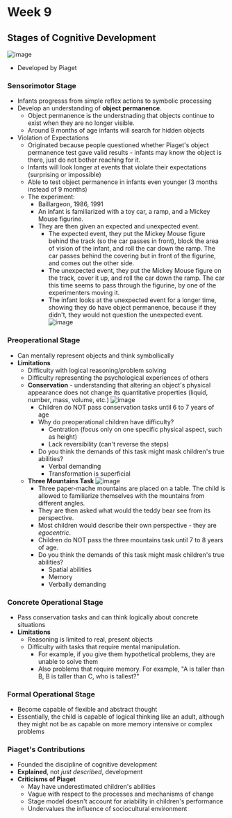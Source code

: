 # Week 9
## Stages of Cognitive Development
![image](https://user-images.githubusercontent.com/66571533/223286204-c7a232ce-1acd-44a0-9405-ddcd88fddaf2.png)<br>
* Developed by Piaget
### Sensorimotor Stage
* Infants progresss from simple reflex actions to symbolic processing
* Develop an understanding of **object permanence**.
  * Object permanence is the understnading that objects continue to exist when they are no longer visible.
  * Around 9 months of age infants will search for hidden objects
* Violation of Expectations
  * Originated because people questioned whether Piaget's object permanence test gave valid results - infants may know the object is there, just do not bother reaching for it.
  * Infants will look longer at events that violate their expectations (surprising or impossible)
  * Able to test object permanence in infants even younger (3 months instead of 9 months)
  * The experiment:
    * Baillargeon, 1986, 1991
    * An infant is familiarized with a toy car, a ramp, and a Mickey Mouse figurine.
    * They are then given an expected and unexpected event.  
      * The expected event, they put the Mickey Mouse figure behind the track (so the car passes in front), block the area of vision of the infant, and roll the car down the ramp.  The car passes behind the covering but in front of the figurine, and comes out the other side.
      * The unexpected event, they put the Mickey Mouse figure on the track, cover it up, and roll the car down the ramp.  The car this time seems to pass through the figurine, by one of the experimenters moving it.
      * The infant looks at the unexpected event for a longer time, showing they do have object permanence, because if they didn't, they would not question the unexpected event.
 ![image](https://user-images.githubusercontent.com/66571533/223288065-ee762c28-b324-4232-baaa-10c62ea5b9ec.png)<br>

### Preoperational Stage
* Can mentally represent objects and think symbollically
* **Limitations**
  * Difficulty with logical reasoning/problem solving
  * Difficulty representing the psychological experiences of others
  * **Conservation** - understanding that altering an object's physical appearance does not change its quantitative properties (liquid, number, mass, volume, etc.)
  ![image](https://user-images.githubusercontent.com/66571533/223289435-489630bb-fe47-43e0-9ac5-09f15a06d923.png)<br>
    * Children do NOT pass conservation tasks until 6 to 7 years of age
    * Why do preoperational children have difficulty?
      * Centration (focus only on one specific physical aspect, such as height)
      * Lack reversibility (can't reverse the steps)
    * Do you think the demands of this task might mask children's true abilities?
      * Verbal demanding
      * Transformation is superficial
  * **Three Mountains Task**
![image](https://user-images.githubusercontent.com/66571533/223290636-a9f59a26-0c5a-406c-9880-f4a3e624c455.png)<br>
    * Three paper-mache mountains are placed on a table.  The child is allowed to familiarize themselves with the mountains from different angles.
    * They are then asked what would the teddy bear see from its perspective.
    * Most children would describe their own perspective - they are *egocentric*.
    * Children do NOT pass the three mountains task until 7 to 8 years of age.
    * Do you think the demands of this task might mask children's true abilities?
      * Spatial abilities
      * Memory
      * Verbally demanding
      
### Concrete Operational Stage
* Pass conservation tasks and can think logically about concrete situations
* **Limitations**
  * Reasoning is limited to real, present objects
  * Difficulty with tasks that require mental manipulation.
    * For example, if you give them hypothetical problems, they are unable to solve them
    * Also problems that require memory.  For example, "A is taller than B, B is taller than C, who is tallest?"

### Formal Operational Stage
* Become capable of flexible and abstract thought
* Essentially, the child is capable of logical thinking like an adult, although they might not be as capable on more memory intensive or complex problems

### Piaget's Contributions
* Founded the discipline of cognitive development
* **Explained**, not *just described*, development
* **Criticisms of Piaget**
  * May have underestimated children's abilities
  * Vague with respect to the processes and mechanisms of change
  * Stage model doesn't account for ariability in children's performance
  * Undervalues the influence of sociocultural environment


